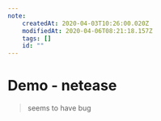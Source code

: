 ```yaml
---
note:
    createdAt: 2020-04-03T10:26:00.020Z
    modifiedAt: 2020-04-06T08:21:18.157Z
    tags: []
    id: ""
---
```

# Demo - netease

> seems to have bug

<!-- @crossnote.netease_music "autoplay":false,"id":"409916250" -->

